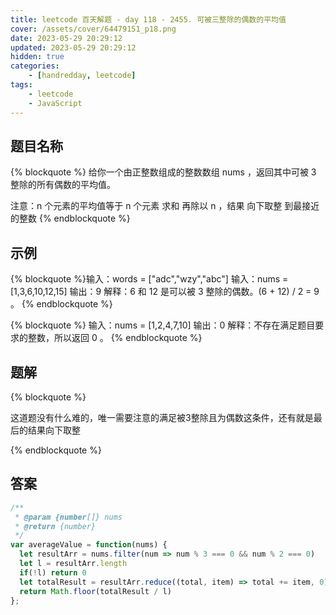 ```yaml
---
title: leetcode 百天解题 - day 118 - 2455. 可被三整除的偶数的平均值
cover: /assets/cover/64479151_p18.png
date: 2023-05-29 20:29:12
updated: 2023-05-29 20:29:12
hidden: true
categories:
    - [handredday, leetcode]
tags:
    - leetcode
    - JavaScript
---
```



## 题目名称

{% blockquote %}
给你一个由正整数组成的整数数组 nums ，返回其中可被 3 整除的所有偶数的平均值。

注意：n 个元素的平均值等于 n 个元素 求和 再除以 n ，结果 向下取整 到最接近的整数
{% endblockquote %}

## 示例

{% blockquote %}输入：words = ["adc","wzy","abc"]
输入：nums = [1,3,6,10,12,15]
输出：9
解释：6 和 12 是可以被 3 整除的偶数。(6 + 12) / 2 = 9 。
{% endblockquote %}

{% blockquote %}
输入：nums = [1,2,4,7,10]
输出：0
解释：不存在满足题目要求的整数，所以返回 0 。
{% endblockquote %}


## 题解


{% blockquote %}

这道题没有什么难的，唯一需要注意的满足被3整除且为偶数这条件，还有就是最后的结果向下取整

{% endblockquote %}

## 答案

~~~js
/**
 * @param {number[]} nums
 * @return {number}
 */
var averageValue = function(nums) {
  let resultArr = nums.filter(num => num % 3 === 0 && num % 2 === 0)
  let l = resultArr.length
  if(!l) return 0
  let totalResult = resultArr.reduce((total, item) => total += item, 0)
  return Math.floor(totalResult / l)
};
~~~